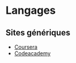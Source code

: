 Langages 
========

Sites génériques
-------------------------------
* [Coursera](http://www.coursera.org)
* [Codeacademy](http://www.codeacademy.com)
